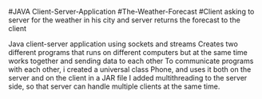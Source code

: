 #JAVA Client-Server-Application
#The-Weather-Forecast
#Client asking to server for the weather in his city and server returns the forecast to the client

Java client-server application using sockets and streams
Creates two different programs that runs on different computers but at the same time works together and sending data to each other
To communicate programs with each other, i created a universal class Phone, and uses it both on the server and on the client in a JAR file
I added multithreading to the server side, so that server can handle multiple clients at the same time.
